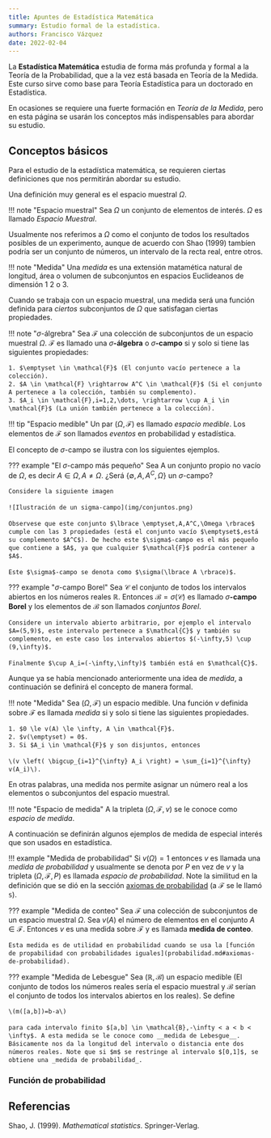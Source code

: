 ```yaml
---
title: Apuntes de Estadística Matemática
summary: Estudio formal de la estadística.
authors: Francisco Vázquez
date: 2022-02-04
---
```


La __Estadística Matemática__ estudia de forma más profunda y formal a la Teoría de la Probabilidad, que a la vez está basada en Teoría de la Medida. Este curso sirve como base para Teoría Estadística para un doctorado en Estadística.

En ocasiones se requiere una fuerte formación en _Teoría de la Medida_, pero en esta página se usarán los conceptos más indispensables para abordar su estudio.

## Conceptos básicos

Para el estudio de la estadística matemática, se requieren ciertas definiciones que nos permitirán abordar su estudio.

Una definición muy general es el espacio muestral $\Omega$.

!!! note "Espacio muestral"
    Sea $\Omega$ un conjunto de elementos de interés. $\Omega$ es llamado _Espacio Muestral_.

Usualmente nos referimos a $\Omega$ como el conjunto de todos los resultados posibles de un experimento, aunque de acuerdo con Shao (1999) tambíen podría ser un conjunto de números, un intervalo de la recta real, entre otros.

!!! note "Medida"
    Una _medida_ es una extensión matamética natural de longitud, área o volumen de subconjuntos en espacios Euclideanos de dimensión 1 2 o 3.

Cuando se trabaja con un espacio muestral, una medida será una función definida para _ciertos_ subconjuntos de $\Omega$ que satisfagan ciertas propiedades.

!!! note "$\sigma$-álgrebra"
    Sea $\mathcal{F}$ una colección de subconjuntos de un espacio muestral $\Omega$. $\mathcal{F}$ es llamado una $\sigma$__-álgebra__ o $\sigma$__-campo__ si y solo si tiene las siguientes propiedades:

    1. $\emptyset \in \mathcal{F}$ (El conjunto vacío pertenece a la colección).
    2. $A \in \mathcal{F} \rightarrow A^C \in \mathcal{F}$ (Si el conjunto A pertenece a la colección, también su complemento).
    3. $A_i \in \mathcal{F},i=1,2,\dots, \rightarrow \cup A_i \in \mathcal{F}$ (La unión también pertenece a la colección).

!!! tip "Espacio medible"
    Un par $(\Omega,\mathcal{F})$ es llamado _espacio medible_. Los elementos de $\mathcal{F}$ son llamados _eventos_ en probabilidad y estadística.

El concepto de $\sigma$-campo se ilustra con los siguientes ejemplos.

??? example "El $\sigma$-campo más pequeño"
    Sea A un conjunto propio no vacío de $\Omega$, es decir $A \in \Omega, A \ne \Omega$. ¿Será $\lbrace \emptyset,A,A^C,\Omega \rbrace$ un $\sigma$-campo?

    Considere la siguiente imagen

    ![Ilustración de un sigma-campo](img/conjuntos.png)

    Observese que este conjunto $\lbrace \emptyset,A,A^C,\Omega \rbrace$ cumple con las 3 propiedades (está el conjunto vacío $\emptyset$,está su complemento $A^C$). De hecho este $\sigma$-campo es el más pequeño que contiene a $A$, ya que cualquier $\mathcal{F}$ podría contener a $A$.

    Este $\sigma$-campo se denota como $\sigma(\lbrace A \rbrace)$.

??? example "$\sigma$-campo Borel"
    Sea $\mathcal{C}$ el conjunto de todos los intervalos abiertos en los números reales $\mathbb{R}$. Entonces $\mathcal{B}=\sigma(\mathcal{C})$ es llamado $\sigma$__-campo Borel__ y los elementos de $\mathcal{B}$ son llamados _conjuntos Borel_.

    Considere un intervalo abierto arbitrario, por ejemplo el intervalo $A=(5,9)$, este intervalo pertenece a $\mathcal{C}$ y también su complemento, en este caso los intervalos abiertos $(-\infty,5) \cup (9,\infty)$.

    Finalmente $\cup A_i=(-\infty,\infty)$ también está en $\mathcal{C}$.

Aunque ya se había mencionado anteriormente una idea de _medida_, a continuación se definirá el concepto de manera formal.

!!! note "Medida"
    Sea $(\Omega,\mathcal{F})$ un espacio medible. Una función $v$ definida sobre $\mathcal{F}$ es llamada _medida_ si y solo si tiene las siguientes propiedades.

    1. $0 \le v(A) \le \infty, A \in \mathcal{F}$.
    2. $v(\emptyset) = 0$.
    3. Si $A_i \in \mathcal{F}$ y son disjuntos, entonces

    \(v \left( \bigcup_{i=1}^{\infty} A_i \right) = \sum_{i=1}^{\infty} v(A_i)\).

En otras palabras, una medida nos permite asignar un número real a los elementos o subconjuntos del espacio muestral.

!!! note "Espacio de medida"
    A la tripleta $(\Omega,\mathcal{F},v)$ se le conoce como _espacio de medida_.

A continuación se definirán algunos ejemplos de medida de especial interés que son usados en estadística.

!!! example "Medida de probabilidad"
    Si $v(\Omega)=1$ entonces $v$ es llamada una _medida de probabilidad_ y usualmente se denota por $P$ en vez de $v$ y la tripleta $(\Omega,\mathcal{F},P)$ es llamada _espacio de probabilidad_. Note la similitud en la definición que se dió en la sección [axiomas de probabilidad](probabilidad.md#axiomas-de-probabilidad) (a $\mathcal{F}$ se le llamó $\mathbb{s}$).

??? example "Medida de conteo"
    Sea $\mathcal{F}$ una colección de subconjuntos de un espacio muestral $\Omega$. Sea $v(A)$ el número de elementos en el conjunto $A \in \mathcal{F}$. Entonces $v$ es una medida sobre $\mathcal{F}$ y es llamada __medida de conteo__.

    Esta medida es de utilidad en probabilidad cuando se usa la [función de propabilidad con probabilidades iguales](probabilidad.md#axiomas-de-probabilidad).

??? example "Medida de Lebesgue"
    Sea $(\mathbb{R},\mathcal{B})$ un espacio medible (El conjunto de todos los números reales sería el espacio muestral y $\mathcal{B}$ serían el conjunto de todos los intervalos abiertos en los reales). Se define

    \(m([a,b])=b-a\)

    para cada intervalo finito $[a,b] \in \mathcal{B},-\infty < a < b < \infty$. A esta medida se le conoce como __medida de Lebesgue__. Básicamente nos da la longitud del intervalo o distancia ente dos números reales. Note que si $m$ se restringe al intervalo $[0,1]$, se obtiene una _medida de probabilidad_.


### Función de probabilidad

## Referencias

Shao, J. (1999). _Mathematical statistics_. Springer-Verlag.
